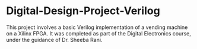 # Digital-Design-Project-Verilog

This project involves a basic Verilog implementation of a vending machine on a Xilinx FPGA. It was completed as part of the Digital Electronics course, under the guidance of Dr. Sheeba Rani.
